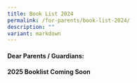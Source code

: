 ```yaml
---
title: Book List 2024
permalink: /for-parents/book-list-2024/
description: ""
variant: markdown
---
```

#### **Dear Parents / Guardians:**

#### 2025 Booklist Coming Soon


